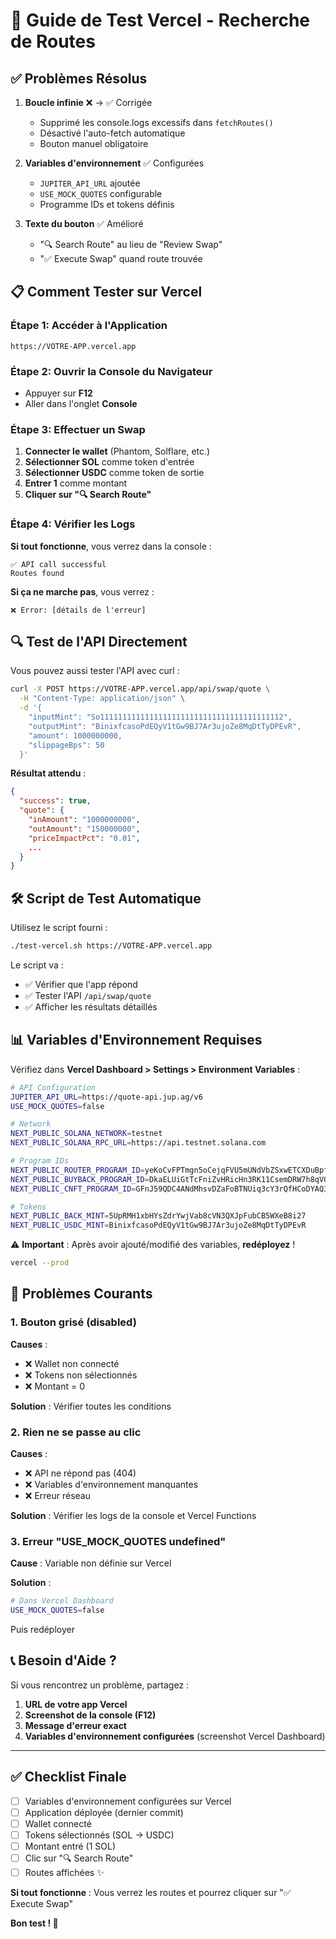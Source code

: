 # 🧪 Guide de Test Vercel - Recherche de Routes

## ✅ Problèmes Résolus

1. **Boucle infinie** ❌ → ✅ Corrigée
   - Supprimé les console.logs excessifs dans `fetchRoutes()`
   - Désactivé l'auto-fetch automatique
   - Bouton manuel obligatoire

2. **Variables d'environnement** ✅ Configurées
   - `JUPITER_API_URL` ajoutée
   - `USE_MOCK_QUOTES` configurable
   - Programme IDs et tokens définis

3. **Texte du bouton** ✅ Amélioré
   - "🔍 Search Route" au lieu de "Review Swap"
   - "✅ Execute Swap" quand route trouvée

## 📋 Comment Tester sur Vercel

### Étape 1: Accéder à l'Application
```
https://VOTRE-APP.vercel.app
```

### Étape 2: Ouvrir la Console du Navigateur
- Appuyer sur **F12**
- Aller dans l'onglet **Console**

### Étape 3: Effectuer un Swap
1. **Connecter le wallet** (Phantom, Solflare, etc.)
2. **Sélectionner SOL** comme token d'entrée
3. **Sélectionner USDC** comme token de sortie
4. **Entrer 1** comme montant
5. **Cliquer sur "🔍 Search Route"**

### Étape 4: Vérifier les Logs

**Si tout fonctionne**, vous verrez dans la console :
```
✅ API call successful
Routes found
```

**Si ça ne marche pas**, vous verrez :
```
❌ Error: [détails de l'erreur]
```

## 🔍 Test de l'API Directement

Vous pouvez aussi tester l'API avec curl :

```bash
curl -X POST https://VOTRE-APP.vercel.app/api/swap/quote \
  -H "Content-Type: application/json" \
  -d '{
    "inputMint": "So11111111111111111111111111111111111111112",
    "outputMint": "BinixfcasoPdEQyV1tGw9BJ7Ar3ujoZe8MqDtTyDPEvR",
    "amount": 1000000000,
    "slippageBps": 50
  }'
```

**Résultat attendu** :
```json
{
  "success": true,
  "quote": {
    "inAmount": "1000000000",
    "outAmount": "150000000",
    "priceImpactPct": "0.01",
    ...
  }
}
```

## 🛠️ Script de Test Automatique

Utilisez le script fourni :

```bash
./test-vercel.sh https://VOTRE-APP.vercel.app
```

Le script va :
- ✅ Vérifier que l'app répond
- ✅ Tester l'API `/api/swap/quote`
- ✅ Afficher les résultats détaillés

## 📊 Variables d'Environnement Requises

Vérifiez dans **Vercel Dashboard > Settings > Environment Variables** :

```bash
# API Configuration
JUPITER_API_URL=https://quote-api.jup.ag/v6
USE_MOCK_QUOTES=false

# Network
NEXT_PUBLIC_SOLANA_NETWORK=testnet
NEXT_PUBLIC_SOLANA_RPC_URL=https://api.testnet.solana.com

# Program IDs
NEXT_PUBLIC_ROUTER_PROGRAM_ID=yeKoCvFPTmgn5oCejqFVU5mUNdVbZSxwETCXDuBpfxn
NEXT_PUBLIC_BUYBACK_PROGRAM_ID=DkaELUiGtTcFniZvHRicHn3RK11CsemDRW7h8qVQaiJi
NEXT_PUBLIC_CNFT_PROGRAM_ID=GFnJ59QDC4ANdMhsvDZaFoBTNUiq3cY3rQfHCoDYAQ3B

# Tokens  
NEXT_PUBLIC_BACK_MINT=5UpRMH1xbHYsZdrYwjVab8cVN3QXJpFubCB5WXeB8i27
NEXT_PUBLIC_USDC_MINT=BinixfcasoPdEQyV1tGw9BJ7Ar3ujoZe8MqDtTyDPEvR
```

⚠️ **Important** : Après avoir ajouté/modifié des variables, **redéployez** !

```bash
vercel --prod
```

## 🐛 Problèmes Courants

### 1. Bouton grisé (disabled)
**Causes** :
- ❌ Wallet non connecté
- ❌ Tokens non sélectionnés
- ❌ Montant = 0

**Solution** : Vérifier toutes les conditions

### 2. Rien ne se passe au clic
**Causes** :
- ❌ API ne répond pas (404)
- ❌ Variables d'environnement manquantes
- ❌ Erreur réseau

**Solution** : Vérifier les logs de la console et Vercel Functions

### 3. Erreur "USE_MOCK_QUOTES undefined"
**Cause** : Variable non définie sur Vercel

**Solution** :
```bash
# Dans Vercel Dashboard
USE_MOCK_QUOTES=false
```
Puis redéployer

## 📞 Besoin d'Aide ?

Si vous rencontrez un problème, partagez :

1. **URL de votre app Vercel**
2. **Screenshot de la console (F12)**
3. **Message d'erreur exact**
4. **Variables d'environnement configurées** (screenshot Vercel Dashboard)

---

## ✅ Checklist Finale

- [ ] Variables d'environnement configurées sur Vercel
- [ ] Application déployée (dernier commit)
- [ ] Wallet connecté
- [ ] Tokens sélectionnés (SOL → USDC)
- [ ] Montant entré (1 SOL)
- [ ] Clic sur "🔍 Search Route"
- [ ] Routes affichées ✨

**Si tout fonctionne** : Vous verrez les routes et pourrez cliquer sur "✅ Execute Swap"

**Bon test ! 🚀**
